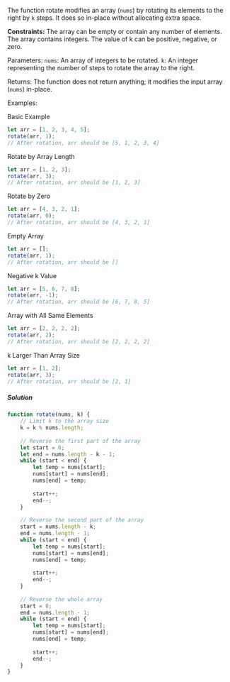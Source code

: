The function rotate modifies an array (`nums`) by rotating its elements to the right by `k` steps.
It does so in-place without allocating extra space.

**Constraints:**
The array can be empty or contain any number of elements.
The array contains integers.
The value of k can be positive, negative, or zero.

Parameters:
`nums`: An array of integers to be rotated.
`k`: An integer representing the number of steps to rotate the array to the right.

Returns:
The function does not return anything; it modifies the input array (`nums`) in-place.

Examples:

Basic Example

```js
let arr = [1, 2, 3, 4, 5];
rotate(arr, 1);
// After rotation, arr should be [5, 1, 2, 3, 4]
```

Rotate by Array Length

```js
let arr = [1, 2, 3];
rotate(arr, 3);
// After rotation, arr should be [1, 2, 3]
```

Rotate by Zero

```js
let arr = [4, 3, 2, 1];
rotate(arr, 0);
// After rotation, arr should be [4, 3, 2, 1]
```

Empty Array

```js
let arr = [];
rotate(arr, 1);
// After rotation, arr should be []
```

Negative k Value

```js
let arr = [5, 6, 7, 8];
rotate(arr, -1);
// After rotation, arr should be [6, 7, 8, 5]
```

Array with All Same Elements

```js
let arr = [2, 2, 2, 2];
rotate(arr, 2);
// After rotation, arr should be [2, 2, 2, 2]
```

k Larger Than Array Size

```js
let arr = [1, 2];
rotate(arr, 3);
// After rotation, arr should be [2, 1]
```

##### Solution

```js
function rotate(nums, k) {
    // Limit k to the array size
    k = k % nums.length;
 
    // Reverse the first part of the array
    let start = 0;
    let end = nums.length - k - 1;
    while (start < end) {
        let temp = nums[start];
        nums[start] = nums[end];
        nums[end] = temp;
        
        start++;
        end--;
    }
 
    // Reverse the second part of the array
    start = nums.length - k;
    end = nums.length - 1;
    while (start < end) {
        let temp = nums[start];
        nums[start] = nums[end];
        nums[end] = temp;
        
        start++;
        end--;
    }
 
    // Reverse the whole array
    start = 0;
    end = nums.length - 1;
    while (start < end) {
        let temp = nums[start];
        nums[start] = nums[end];
        nums[end] = temp;
        
        start++;
        end--;
    }
}
```